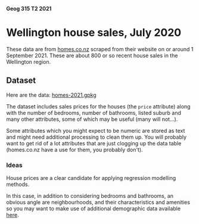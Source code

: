 **Geog 315 T2 2021**

# Wellington house sales, July 2020
These data are from [homes.co.nz](https://homes.co.nz) scraped from their website on or around 1 September 2021. These are about 800 or so recent house sales in the Wellington region.

## Dataset
Here are the data: [homes-2021.gpkg](homes-2021.gpkg?raw=true)

The dataset includes sales prices for the houses (the `price` attribute) along with the number of bedrooms, number of bathrooms, listed suburb and many other attributes, some of which may be useful (many will not...).

Some attributes which you might expect to be numeric are stored as text and might need additional processing to clean them up. You will probably want to get rid of a lot attributes that are just clogging up the data table (homes.co.nz have a use for them, you probably don't).

### Ideas
House prices are a clear candidate for applying regression modelling methods.

In this case, in addition to considering bedrooms and bathrooms, an obvious angle are neighbourhoods, and their characteristics and amenities so you may want to make use of additional demographic data available [here](../aotearoa-new-zealand-census-data.md).
